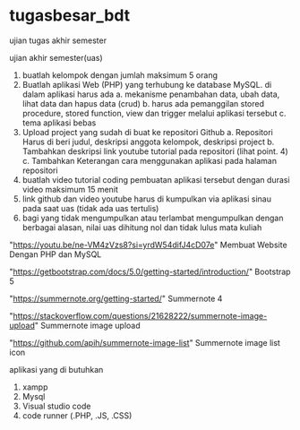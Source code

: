 # tugasbesar_bdt
ujian tugas akhir semester

ujian akhir semester(uas)

1. buatlah kelompok dengan jumlah maksimum 5 orang
2. Buatlah aplikasi Web (PHP) yang terhubung ke database MySQL. di dalam aplikasi harus ada
  a. mekanisme penambahan data, ubah data, lihat data dan hapus data (crud)
  b. harus ada pemanggilan stored procedure, stored function, view dan trigger melalui aplikasi tersebut
  c. tema aplikasi bebas
3. Upload project yang sudah di buat ke repositori Github
  a. Repositori Harus di beri judul, deskripsi anggota kelompok, deskripsi project
  b. Tambahkan deskripsi link youtube tutorial pada repositori (lihat point. 4)
c. Tambahkan Keterangan cara menggunakan aplikasi pada halaman repositori
4. buatlah video tutorial coding pembuatan aplikasi tersebut dengan durasi video maksimum 15 menit
5. link github dan video youtube harus di kumpulkan via aplikasi sinau pada saat uas (tidak ada uas tertulis)
6. bagi yang tidak mengumpulkan atau terlambat mengumpulkan dengan berbagai alasan, nilai uas dihitung nol dan tidak lulus mata kuliah

  "https://youtu.be/ne-VM4zVzs8?si=yrdW54difJ4cD07e" Membuat Website Dengan PHP dan MySQL
  
  "https://getbootstrap.com/docs/5.0/getting-started/introduction/" Bootstrap 5
  
  "https://summernote.org/getting-started/" Summernote 4
  
  "https://stackoverflow.com/questions/21628222/summernote-image-upload" Summernote image upload
  
  "https://github.com/apih/summernote-image-list" Summernote image list icon

aplikasi yang di butuhkan
1. xampp
2. Mysql
3. Visual studio code
4. code runner (.PHP, .JS, .CSS)
